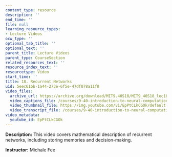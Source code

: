 ```yaml
---
content_type: resource
description: ''
end_time: ''
file: null
learning_resource_types:
- Lecture Videos
ocw_type: ''
optional_tab_title: ''
optional_text: ''
parent_title: Lecture Videos
parent_type: CourseSection
related_resources_text: ''
resource_index_text: ''
resourcetype: Video
start_time: ''
title: 18. Recurrent Networks
uid: 5eec61bb-1a44-273e-6f5e-47df078a11f8
video_files:
  archive_url: https://archive.org/download/MIT9.40S18/MIT9_40S18_lec18_300k.mp4
  video_captions_file: /courses/9-40-introduction-to-neural-computation-spring-2018/61f08ae0442052eeadce70ee8030714d_EpPtCLkCGOk.vtt
  video_thumbnail_file: https://img.youtube.com/vi/EpPtCLkCGOk/default.jpg
  video_transcript_file: /courses/9-40-introduction-to-neural-computation-spring-2018/38dfd9b78863d37940fecc7edc32e1a5_EpPtCLkCGOk.pdf
video_metadata:
  youtube_id: EpPtCLkCGOk
---
```


**Description:** This video covers mathematical description of recurrent networks, including storing memories and decision-making.

**Instructor:** Michale Fee

